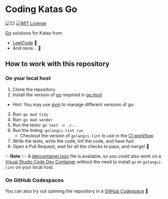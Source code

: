 # Coding Katas Go 

![CI](https://github.com/eliflores/coding-katas-go/workflows/CI/badge.svg)
[![MIT License](https://img.shields.io/badge/License-MIT-blue.svg)](LICENSE)

[Go](https://go.dev/) solutions for Katas from
* [LeetCode](https://leetcode.com/) 🧡
* And more... 🌈

## How to work with this repository

### On your local host 

1. Clone the repository
2. Install the version of [go](https://go.dev/) required in [go.mod](go.mod)
  * _Hint_: You may use [gvm](https://github.com/moovweb/gvm) to manage different versions of go.
3. Run: `go mod tidy`
4. Run: `go mod vendor`
5. Run the tests: `go test -v ./...`
6. Run the linting: `golangci-lint run`
   * Checkout the version of `golangci-lint` to use in the [CI workflow](.github/workflows/ci.yml).
7. Write the tests, write the code, lint the code, and have fun!
8. Open a Pull Request, wait for all the checks to pass, and merge! :tada:

✨ **Note** ✨: A [devcontainer.json](.devcontainer/devcontainer.json) file is available, so you could also 
work on a [Visual Studio Code Dev Container](https://code.visualstudio.com/docs/devcontainers/containers) without the need to install `go` or `golangci-lint` on your local host.

### On GitHub Codespaces 

You can also try out opening the repository in a [GitHub Codespace](https://github.com/features/codespaces) 🌈